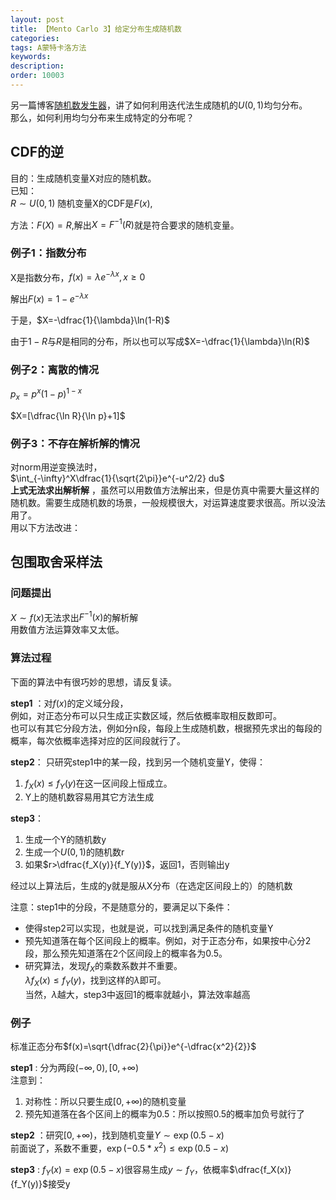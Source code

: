 ```yaml
---
layout: post
title: 【Mento Carlo 3】给定分布生成随机数
categories:
tags: A蒙特卡洛方法
keywords:
description:
order: 10003
---
```


另一篇博客[随机数发生器](http://www.guofei.site/2017/08/18/randomgenerator.html)，讲了如何利用迭代法生成随机的$U(0,1)$均匀分布。  
那么，如何利用均匀分布来生成特定的分布呢？  

## CDF的逆

目的：生成随机变量X对应的随机数。  
已知：  
$R \sim U(0,1)$
随机变量X的CDF是$F(x)$,  

方法：$F(X)=R$,解出$X=F^{-1}(R)$就是符合要求的随机变量。  


### 例子1：指数分布

X是指数分布，$f(x)=\lambda e^{-\lambda x}, x\geq 0$  

解出$F(x)=1-e^{-\lambda x}$  

于是，$X=-\dfrac{1}{\lambda}\ln(1-R)$  

由于$1-R$与$R$是相同的分布，所以也可以写成$X=-\dfrac{1}{\lambda}\ln(R)$  

### 例子2：离散的情况

$p_x=p^x(1-p)^{1-x}$  

$X=[\dfrac{\ln R}{\ln p}+1]$  

### 例子3：不存在解析解的情况

对norm用逆变换法时，  
$\int_{-\infty}^X\dfrac{1}{\sqrt{2\pi}}e^{-u^2/2} du$  
**上式无法求出解析解** ，虽然可以用数值方法解出来，但是仿真中需要大量这样的随机数。需要生成随机数的场景，一般规模很大，对运算速度要求很高。所以没法用了。  
用以下方法改进：  

## 包围取舍采样法

### 问题提出

$X\sim f(x)$无法求出$F^{-1}(x)$的解析解  
用数值方法运算效率又太低。  

### 算法过程

下面的算法中有很巧妙的思想，请反复读。  

**step1** ：对$f(x)$的定义域分段，  
例如，对正态分布可以只生成正实数区域，然后依概率取相反数即可。  
也可以有其它分段方法，例如分n段，每段上生成随机数，根据预先求出的每段的概率，每次依概率选择对应的区间段就行了。  

**step2**： 只研究step1中的某一段，找到另一个随机变量Y，使得：  
1. $f_X(x)\leq f_Y(y)$在这一区间段上恒成立。
2. Y上的随机数容易用其它方法生成

**step3**：
1. 生成一个Y的随机数y
2. 生成一个$U(0,1)$的随机数r
3. 如果$r>\dfrac{f_X(y)}{f_Y(y)}$，返回1，否则输出y

经过以上算法后，生成的y就是服从X分布（在选定区间段上的）的随机数

注意：step1中的分段，不是随意分的，要满足以下条件：
- 使得step2可以实现，也就是说，可以找到满足条件的随机变量Y
- 预先知道落在每个区间段上的概率。例如，对于正态分布，如果按中心分2段，那么预先知道落在2个区间段上的概率各为0.5。  
- 研究算法，发现$f_X$的乘数系数并不重要。  
$\lambda f_X(x)\leq f_Y(y)$，找到这样的$\lambda$即可。  
当然，$\lambda$越大，step3中返回1的概率就越小，算法效率越高  


### 例子

标准正态分布$f(x)=\sqrt{\dfrac{2}{\pi}}e^{-\dfrac{x^2}{2}}$  

**step1** : 分为两段$(-\infty ,0),[0,+\infty)$  
注意到：  
1. 对称性：所以只要生成$[0,+\infty)$的随机变量  
2. 预先知道落在各个区间上的概率为0.5：所以按照0.5的概率加负号就行了

**step2** ：研究$[0,+\infty)$，找到随机变量$Y\sim \exp(0.5-x)$  
前面说了，系数不重要，$\exp(-0.5*x^2) \leq \exp (0.5-x)$  

**step3** : $f_Y(x)=\exp(0.5-x)$很容易生成$y\sim f_Y$，依概率$\dfrac{f_X(x)}{f_Y(y)}$接受y  
